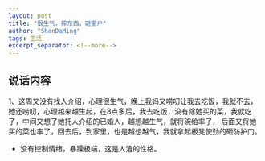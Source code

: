 ```yaml
---
layout: post
title: "很生气，摔东西，砸窗户"
author: "ShanDaMing"
tags: 生活
excerpt_separator: <!--more-->
---
```


## 说话内容
1、这周又没有找人介绍，心理很生气，晚上我妈又唠叨让我去吃饭，<!--more-->我就不去，她还唠叨，心理越来越生起，在8点多后，我去吃饭，没有除她买的菜，我就吃了，中间又想了她托人介绍的已婚人，越想越生气，就将碗给率了，
后面又将她买的菜也率了，回去后，到家里，也是越想越气，我就拿起板凳使劲的砸防护门。
* 没有控制情绪，暴躁极端，这是人渣的性格。

